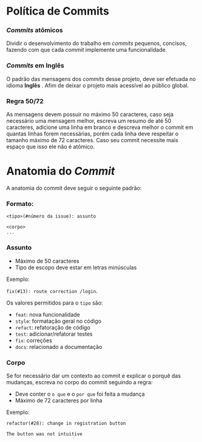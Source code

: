 # Política de Commits

### *Commits* atômicos
Dividir o desenvolvimento do trabalho em *commits* pequenos, concisos, fazendo com que cada *commit* implemente uma funcionalidade.

### *Commits* em Inglês
O padrão das mensagens dos *commits* desse projeto, deve ser efetuada no idioma **Inglês** . Afim de deixar o projeto mais acessível ao público global.

### Regra 50/72
As mensagens devem possuir no máximo 50 caracteres, caso seja necessário uma mensagem melhor, escreva um resumo de até 50 caracteres, adicione uma linha em branco e descreva melhor o commit em quantas linhas forem necessárias, porém cada linha deve respeitar o tamanho máximo de 72 caracteres. Caso seu commit necessite mais espaço que isso ele não é atômico.

# Anatomia do *Commit*
A anatomia do commit deve seguir o seguinte padrão:

### Formato:
```
<tipo>(#número da issue): assunto
  
<corpo>
...
```



### Assunto

-   Máximo de 50 caracteres
-   Tipo de escopo deve estar em letras minúsculas

Exemplo:

`fix(#13): route correction /login`.

Os valores permitidos para o  `tipo`  são:

-   `feat`: nova funcionalidade
-   `style`: formatação geral no código
-   `refact`: refatoração de código
-   `test`: adicionar/refatorar testes
-   `fix`: correções
-   `docs`: relacionado a documentação

### Corpo

Se for necessário dar um contexto ao commit e explicar o porquê das mudanças, escreva no corpo do commit seguindo a regra:

-   Deve conter o  `o que`  e o  `por que`  foi feita a mudança
-   Máximo de 72 caracteres por linha

Exemplo:

```
refactor(#28): change in registration button 

The button was not intuitive